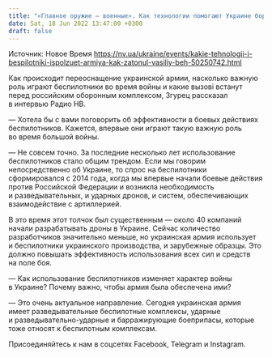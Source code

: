 ```yaml
---
title: "«Главное оружие — военные». Как технологии помогают Украине бороться с российским «железным нашествием» — рассказывает эксперт Сергей Згурец"
date: Sat, 18 Jun 2022 13:47:00 +0300
draft: false
---
```

Источник: Новое Время https://nv.ua/ukraine/events/kakie-tehnologii-i-bespilotniki-ispolzuet-armiya-kak-zatonul-vasiliy-beh-50250742.html


Как происходит переоснащение украинской армии, насколько важную роль играют беспилотники во время войны и какие вызові встанут перед российским оборонным комплексом, Згурец рассказал в интервью Радио НВ.

— Хотела бы с вами поговорить об эффективности в боевых действиях беспилотников. Кажется, впервые они играют такую важную роль во время большой войны.

— Не совсем точно. За последние несколько лет использование беспилотников стало общим трендом. Если мы говорим непосредственно об Украине, то спрос на беспилотники сформировался с 2014 года, когда мы впервые начали боевые действия против Российской Федерации и возникла необходимость и разведывательных, и ударных дронов, и систем, обеспечивающих взаимодействие с артиллерией.

В это время этот толчок был существенным — около 40 компаний начали разрабатывать дроны в Украине. Сейчас количество разработчиков значительно меньше, но украинская армия использует и беспилотники украинского производства, и зарубежные образцы. Это должно повышать эффективность использования всех сил и средств на поле боя.

— Как использование беспилотников изменяет характер войны в Украине? Почему важно, чтобы армия была обеспечена ими?

— Это очень актуальное направление. Сегодня украинская армия имеет разведывательные беспилотные комплексы, ударные и разведывательно-ударные и барражирующие боеприпасы, которые тоже относят к беспилотным комплексам.

Присоединяйтесь к нам в соцсетях Facebook, Telegram и Instagram.
